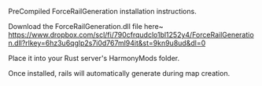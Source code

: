 PreCompiled ForceRailGeneration installation instructions.

Download the ForceRailGeneration.dll file here~ https://www.dropbox.com/scl/fi/790cfrqudclo1bl1252y4/ForceRailGeneration.dll?rlkey=6hz3u6qglp2s7i0d767ml94it&st=9kn9u8ud&dl=0

Place it into your Rust server's HarmonyMods folder.

Once installed, rails will automatically generate during map creation.
